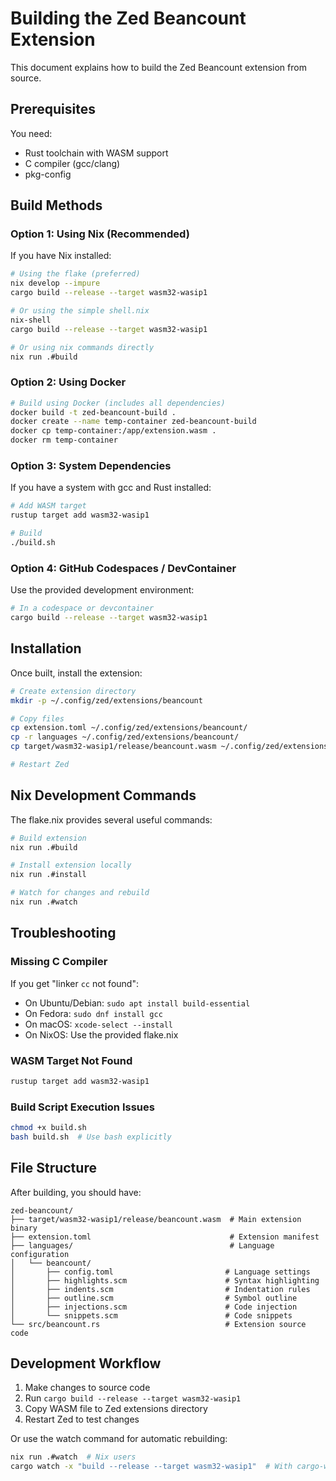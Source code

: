 # Building the Zed Beancount Extension

This document explains how to build the Zed Beancount extension from source.

## Prerequisites

You need:
- Rust toolchain with WASM support
- C compiler (gcc/clang)
- pkg-config

## Build Methods

### Option 1: Using Nix (Recommended)

If you have Nix installed:

```bash
# Using the flake (preferred)
nix develop --impure
cargo build --release --target wasm32-wasip1

# Or using the simple shell.nix
nix-shell
cargo build --release --target wasm32-wasip1

# Or using nix commands directly
nix run .#build
```

### Option 2: Using Docker

```bash
# Build using Docker (includes all dependencies)
docker build -t zed-beancount-build .
docker create --name temp-container zed-beancount-build
docker cp temp-container:/app/extension.wasm .
docker rm temp-container
```

### Option 3: System Dependencies

If you have a system with gcc and Rust installed:

```bash
# Add WASM target
rustup target add wasm32-wasip1

# Build
./build.sh
```

### Option 4: GitHub Codespaces / DevContainer

Use the provided development environment:

```bash
# In a codespace or devcontainer
cargo build --release --target wasm32-wasip1
```

## Installation

Once built, install the extension:

```bash
# Create extension directory
mkdir -p ~/.config/zed/extensions/beancount

# Copy files
cp extension.toml ~/.config/zed/extensions/beancount/
cp -r languages ~/.config/zed/extensions/beancount/
cp target/wasm32-wasip1/release/beancount.wasm ~/.config/zed/extensions/beancount/extension.wasm

# Restart Zed
```

## Nix Development Commands

The flake.nix provides several useful commands:

```bash
# Build extension
nix run .#build

# Install extension locally
nix run .#install

# Watch for changes and rebuild
nix run .#watch
```

## Troubleshooting

### Missing C Compiler

If you get "linker `cc` not found":
- On Ubuntu/Debian: `sudo apt install build-essential`
- On Fedora: `sudo dnf install gcc`
- On macOS: `xcode-select --install`
- On NixOS: Use the provided flake.nix

### WASM Target Not Found

```bash
rustup target add wasm32-wasip1
```

### Build Script Execution Issues

```bash
chmod +x build.sh
bash build.sh  # Use bash explicitly
```

## File Structure

After building, you should have:

```
zed-beancount/
├── target/wasm32-wasip1/release/beancount.wasm  # Main extension binary
├── extension.toml                               # Extension manifest
├── languages/                                   # Language configuration
│   └── beancount/
│       ├── config.toml                         # Language settings
│       ├── highlights.scm                      # Syntax highlighting
│       ├── indents.scm                         # Indentation rules
│       ├── outline.scm                         # Symbol outline
│       ├── injections.scm                      # Code injection
│       └── snippets.scm                        # Code snippets
└── src/beancount.rs                            # Extension source code
```

## Development Workflow

1. Make changes to source code
2. Run `cargo build --release --target wasm32-wasip1`
3. Copy WASM file to Zed extensions directory
4. Restart Zed to test changes

Or use the watch command for automatic rebuilding:
```bash
nix run .#watch  # Nix users
cargo watch -x "build --release --target wasm32-wasip1"  # With cargo-watch
```
